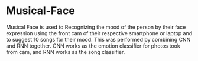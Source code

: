 # Musical-Face

Musical Face is used to Recognizing the mood of the person by their face expression using the front cam of their respective smartphone or laptop and to suggest 10 songs for their mood. This was performed by combining CNN and RNN together. CNN works as the emotion classifier for photos took from cam, and RNN works as the song classifier.
